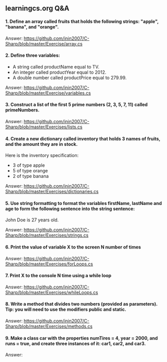 ## learningcs.org Q&A

#### 1. Define an array called fruits that holds the following strings: "apple", "banana", and "orange".

Answer: https://github.com/inin2007/C-Sharp/blob/master/Exercise/array.cs

#### 2. Define three variables:
* A string called productName equal to TV.
* An integer called productYear equal to 2012.
* A double number called productPrice equal to 279.99.

Answer: https://github.com/inin2007/C-Sharp/blob/master/Exercise/variables.cs

#### 3. Construct a list of the first 5 prime numbers (2, 3, 5, 7, 11) called primeNumbers.

Answer: https://github.com/inin2007/C-Sharp/blob/master/Exercises/lists.cs

#### 4. Create a new dictionary called inventory that holds 3 names of fruits, and the amount they are in stock.
Here is the inventory specification:
* 3 of type apple
* 5 of type orange
* 2 of type banana

Answer: https://github.com/inin2007/C-Sharp/blob/master/Exercises/dictionaries.cs

#### 5. Use string formatting to format the variables firstName, lastName and age to form the following sentence into the string sentence:

John Doe is 27 years old.

Answer: https://github.com/inin2007/C-Sharp/blob/master/Exercises/strings.cs

#### 6. Print the value of variable X to the screen N number of times

Answer: https://github.com/inin2007/C-Sharp/blob/master/Exercises/forLoops.cs

#### 7. Print X to the console N time using a while loop

Answer: https://github.com/inin2007/C-Sharp/blob/master/Exercises/whileLoops.cs

#### 8. Write a method that divides two numbers (provided as parameters). Tip: you will need to use the modifiers public and static.

Answer: https://github.com/inin2007/C-Sharp/blob/master/Exercises/methods.cs

#### 9. Make a class car with the properties numTires = 4, year = 2000, and runs = true, and create three instances of it: car1, car2, and car3.

Answer: 
